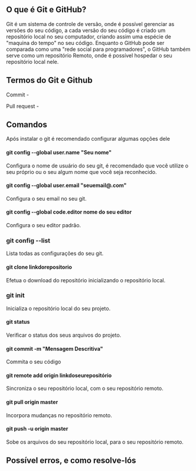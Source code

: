 ## O que é Git e GitHub?

Git é um sistema de controle de versão, onde é possível gerenciar as versões do seu código, a cada versão do seu código é criado um repositório local no seu computador, criando assim uma espécie de "maquina do tempo" no seu código. Enquanto o GitHub pode ser comparada como uma "rede social para programadores", o GitHub também serve como um repositório Remoto, onde é possível hospedar o seu repositório local nele.

## Termos do Git e Github

Commit - 

Pull request -

## Comandos

Após instalar o git é recomendado configurar algumas opções dele

#### git config --global user.name "Seu nome"

Configura o nome de usuário do seu git, é recomendado que você utilize o seu próprio ou o seu algum nome que
você seja reconhecido.

#### git config --global user.email "seuemail@.com"

Configura o seu email no seu git.

#### git config --global code.editor nome do seu editor

Configura o seu editor padrão.

### git config --list

Lista todas as configurações do seu git.

#### git clone linkdorepositorio

Efetua o download do repositório inicializando o repositório local.

### git init

Inicializa o repositório local do seu projeto.

#### git status

Verificar o status dos seus arquivos do projeto.

#### git commit -m "Mensagem Descritiva"

Commita o seu código

#### git remote add origin linkdoseurepositório

Sincroniza o seu repositório local, com o seu repositório remoto.

#### git pull origin master

Incorpora mudanças no repositório remoto.

#### git push -u origin master

Sobe os arquivos do seu repositório local, para o seu repositório remoto.

## Possível erros, e como resolve-lós
